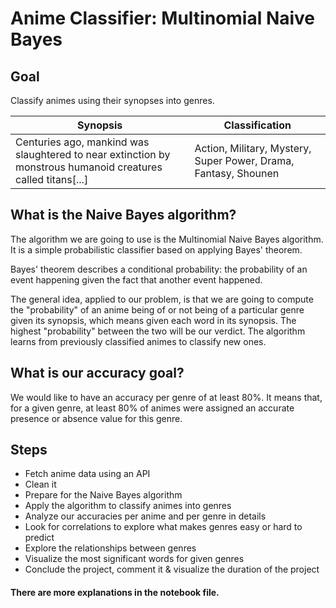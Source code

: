 # Anime Classifier: Multinomial Naive Bayes

## Goal
Classify animes using their synopses into genres.

| Synopsis | Classification
| --- | --- |
| Centuries ago, mankind was slaughtered to near extinction by monstrous humanoid creatures called titans[...] | Action, Military, Mystery, Super Power, Drama, Fantasy, Shounen

## What is the Naive Bayes algorithm?
The algorithm we are going to use is the Multinomial Naive Bayes algorithm. It is a simple probabilistic classifier based on applying Bayes' theorem.

Bayes' theorem describes a conditional probability: the probability of an event happening given the fact that another event happened.

The general idea, applied to our problem, is that we are going to compute the "probability" of an anime being of or not being of a particular genre given its synopsis, which means given each word in its synopsis. The highest "probability" between the two will be our verdict.
The algorithm learns from previously classified animes to classify new ones.

## What is our accuracy goal?
We would like to have an accuracy per genre of at least 80%. It means that, for a given genre, at least 80% of animes were assigned an accurate presence or absence value for this genre.

## Steps
* Fetch anime data using an API
* Clean it
* Prepare for the Naive Bayes algorithm
* Apply the algorithm to classify animes into genres
* Analyze our accuracies per anime and per genre in details
* Look for correlations to explore what makes genres easy or hard to predict
* Explore the relationships between genres
* Visualize the most significant words for given genres
* Conclude the project, comment it & visualize the duration of the project

#### There are more explanations in the notebook file.